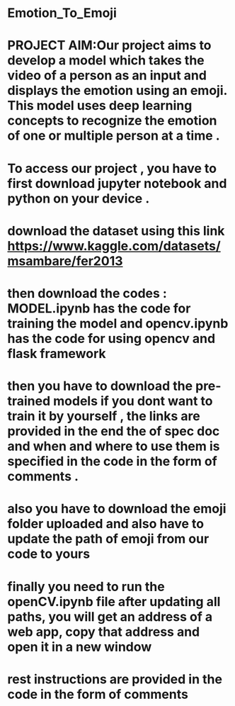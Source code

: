 # Emotion_To_Emoji
# PROJECT AIM:Our project aims to develop a model which takes the video of a person as an input and displays the emotion using an emoji. This model uses deep learning concepts to recognize the emotion of one or multiple person at a time .
# To access our project , you have to first download jupyter notebook and python on your device .
# download the dataset using this link  https://www.kaggle.com/datasets/msambare/fer2013 
# then download the codes : MODEL.ipynb has the code for training the model and opencv.ipynb has the code for using opencv and flask framework
# then you have to download the pre-trained models if you dont want to train it by yourself , the links are provided in the end the of spec doc and when and where to use them is specified in the code in the form of comments .
# also you have to download the emoji folder uploaded and also have to update the path of emoji from our code to yours
# finally you need to run the openCV.ipynb file after updating all paths, you will get an address of a web app, copy that address and open it in a new window
# rest instructions are provided in the code in the form of comments
